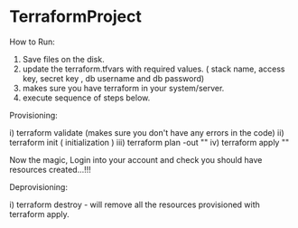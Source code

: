 # TerraformProject

How to Run:

1. Save files on the disk.
2. update the terraform.tfvars with required values. ( stack name, access key, secret key , db username and db password)
3. makes sure you have terraform in your system/server.
4. execute sequence of steps below.


Provisioning:

   i)    terraform validate   (makes sure you don't have any errors in the code)
   ii)   terraform init ( initialization )
   iii)  terraform plan -out "<name>"
   iv)   terraform apply "<name>"
   
   Now the magic, Login into your account and check you should have resources created...!!!
   
Deprovisioning:

i) terraform destroy - will remove all the resources provisioned with terraform apply.
